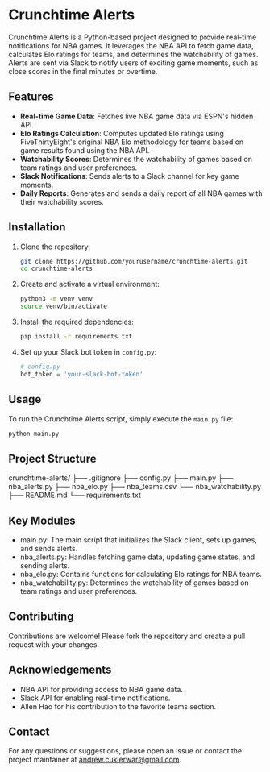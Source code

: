 # Crunchtime Alerts

Crunchtime Alerts is a Python-based project designed to provide real-time notifications for NBA games. It leverages the NBA API to fetch game data, calculates Elo ratings for teams, and determines the watchability of games. Alerts are sent via Slack to notify users of exciting game moments, such as close scores in the final minutes or overtime.

## Features

- **Real-time Game Data**: Fetches live NBA game data via ESPN's hidden API.
- **Elo Ratings Calculation**: Computes updated Elo ratings using FiveThirtyEight's original NBA Elo methodology for teams based on game results found using the NBA API.
- **Watchability Scores**: Determines the watchability of games based on team ratings and user preferences.
- **Slack Notifications**: Sends alerts to a Slack channel for key game moments.
- **Daily Reports**: Generates and sends a daily report of all NBA games with their watchability scores.

## Installation

1. Clone the repository:
    ```sh
    git clone https://github.com/yourusername/crunchtime-alerts.git
    cd crunchtime-alerts
    ```

2. Create and activate a virtual environment:
    ```sh
    python3 -m venv venv
    source venv/bin/activate
    ```

3. Install the required dependencies:
    ```sh
    pip install -r requirements.txt
    ```

4. Set up your Slack bot token in `config.py`:
    ```python
    # config.py
    bot_token = 'your-slack-bot-token'
    ```

## Usage

To run the Crunchtime Alerts script, simply execute the `main.py` file:
```sh
python main.py
```

## Project Structure

crunchtime-alerts/
├── .gitignore
├── config.py
├── main.py
├── nba_alerts.py
├── nba_elo.py
├── nba_teams.csv
├── nba_watchability.py
├── README.md
└── requirements.txt

## Key Modules
* main.py: The main script that initializes the Slack client, sets up games, and sends alerts.
* nba_alerts.py: Handles fetching game data, updating game states, and sending alerts.
* nba_elo.py: Contains functions for calculating Elo ratings for NBA teams.
* nba_watchability.py: Determines the watchability of games based on team ratings and user preferences.

## Contributing
Contributions are welcome! Please fork the repository and create a pull request with your changes.

## Acknowledgements
* NBA API for providing access to NBA game data.
* Slack API for enabling real-time notifications.
* Allen Hao for his contribution to the favorite teams section.

## Contact
For any questions or suggestions, please open an issue or contact the project maintainer at andrew.cukierwar@gmail.com.